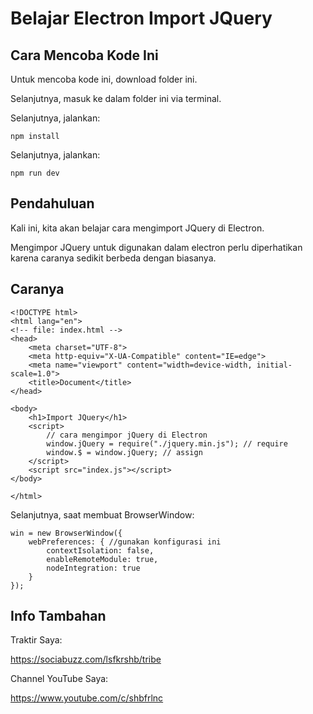 # Belajar Electron Import JQuery

## Cara Mencoba Kode Ini

Untuk mencoba kode ini, download folder ini.

Selanjutnya, masuk ke dalam folder ini via terminal.

Selanjutnya, jalankan:

```
npm install
```

 Selanjutnya, jalankan:

```
npm run dev
```

## Pendahuluan

Kali ini, kita akan belajar cara mengimport JQuery di Electron.

Mengimpor JQuery untuk digunakan dalam electron perlu diperhatikan karena caranya sedikit berbeda dengan biasanya.

## Caranya

```
<!DOCTYPE html>
<html lang="en">
<!-- file: index.html -->
<head>
    <meta charset="UTF-8">
    <meta http-equiv="X-UA-Compatible" content="IE=edge">
    <meta name="viewport" content="width=device-width, initial-scale=1.0">
    <title>Document</title>
</head>

<body>
    <h1>Import JQuery</h1>
    <script>
    	// cara mengimpor jQuery di Electron
        window.jQuery = require("./jquery.min.js"); // require
        window.$ = window.jQuery; // assign
    </script>
    <script src="index.js"></script>
</body>

</html>
```

Selanjutnya, saat membuat BrowserWindow:

```
win = new BrowserWindow({
    webPreferences: { //gunakan konfigurasi ini
    	contextIsolation: false,
    	enableRemoteModule: true,
    	nodeIntegration: true
    }
});
```

## Info Tambahan

Traktir Saya:

https://sociabuzz.com/lsfkrshb/tribe

Channel YouTube Saya:

https://www.youtube.com/c/shbfrlnc
